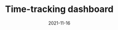 ---
layout: ../../layouts/PostLayout.astro
title: "Time-tracking dashboard"
image: "https://ik.imagekit.io/panugr/ProjectsDatabase/time-tracking.jpg?tr:f-webp"
date: "2021-11-16"
categories:
  - challenges
  - junior
  
---